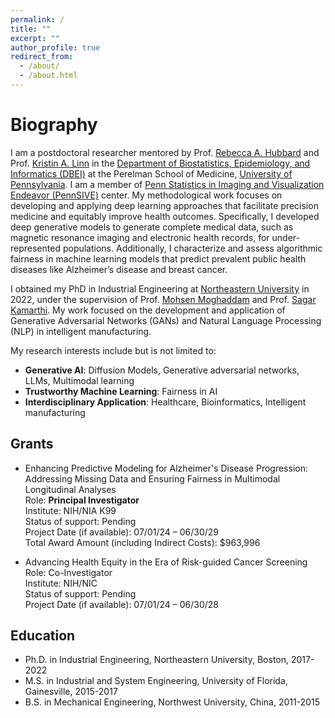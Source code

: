 ```yaml
---
permalink: /
title: ""
excerpt: ""
author_profile: true
redirect_from: 
  - /about/
  - /about.html
---
```


# Biography

I am a postdoctoral researcher mentored by Prof. [Rebecca A. Hubbard](https://www.dbei.med.upenn.edu/bio/rebecca-hubbard-phd) and Prof. [Kristin A. Linn](https://www.dbei.med.upenn.edu/bio/kristin-linn-phd) in the [Department of Biostatistics, Epidemiology, and Informatics (DBEI)](https://www.dbei.med.upenn.edu/) at the Perelman School of Medicine, [University of Pennsylvania](https://www.upenn.edu/). I am a member of [Penn Statistics in Imaging and Visualization Endeavor (PennSIVE)](https://www.dbeicoe.med.upenn.edu/pennsive) center. My methodological work focuses on developing and applying deep learning approaches that facilitate precision medicine and equitably improve health outcomes. Specifically, I  developed deep generative models to generate complete medical data, such as magnetic resonance imaging and electronic health records, for under-represented populations. Additionally, I characterize and assess algorithmic fairness in machine learning models that predict prevalent public health diseases like Alzheimer’s disease and breast cancer.

I obtained my PhD in Industrial Engineering at [Northeastern University](https://www.northeastern.edu/) in 2022, under the supervision of Prof. [Mohsen Moghaddam](https://www.sail-nu.com/mohsen-moghaddam) and Prof. [Sagar Kamarthi](https://coe.northeastern.edu/people/kamarthi-sagar/). My work focused on the development and application of Generative Adversarial Networks (GANs) and Natural Language Processing (NLP) in intelligent manufacturing. 

My research interests include but is not limited to:   
* **Generative AI**: Diffusion Models, Generative adversarial networks, LLMs, Multimodal learning
* **Trustworthy Machine Learning**: Fairness in AI
* **Interdisciplinary Application**: Healthcare, Bioinformatics, Intelligent manufacturing


## Grants

* Enhancing Predictive Modeling for Alzheimer's Disease Progression: Addressing Missing Data and Ensuring Fairness in Multimodal Longitudinal Analyses <br>
Role: **Principal Investigator** <br>
Institute: NIH/NIA K99 <br>
Status of support: Pending<br>
Project Date (if available): 07/01/24 – 06/30/29<br>
Total Award Amount (including Indirect Costs): \$963,996<br>

* Advancing Health Equity in the Era of Risk-guided Cancer Screening<br>
Role: Co-Investigator <br>
Institute: NIH/NIC <br>
Status of support: Pending<br>
Project Date (if available): 07/01/24 – 06/30/28<br>


## Education
  * Ph.D. in Industrial Engineering, Northeastern University, Boston, 2017-2022
  * M.S. in Industrial and System Engineering, University of Florida, Gainesville, 2015-2017
  * B.S. in Mechanical Engineering, Northwest University, China, 2011-2015

